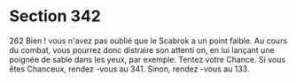# Section 342

262
Bien ! vous n'avez pas oublié que le Scabrok a un point faible. Au
cours du combat, vous pourrez donc distraire son attenti on, en
lui lançant une poignée de sable dans les yeux, par exemple.
Tentez votre Chance. Si vous êtes Chanceux, rendez -vous au 341.
Sinon, rendez -vous au 133.